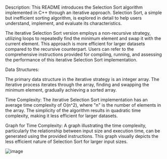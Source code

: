 Description:
This README introduces the Selection Sort algorithm implemented in C++ through an iterative approach. Selection Sort, a simple but inefficient sorting algorithm, is explored in detail to help users understand, implement, and evaluate its characteristics.

The iterative Selection Sort version employs a non-recursive strategy, utilizing loops to repeatedly find the minimum element and swap it with the current element. This approach is more efficient for larger datasets compared to the recursive counterpart. Users can refer to the comprehensive instructions provided for compiling, running, and assessing the performance of this iterative Selection Sort implementation.

Data Structures:

The primary data structure in the iterative strategy is an integer array. The iterative process iterates through the array, finding and swapping the minimum element, gradually achieving a sorted array.

Time Complexity:
The iterative Selection Sort implementation has an average time complexity of O(n^2), where "n" is the number of elements in the array. The simplicity of the algorithm results in quadratic time complexity, making it less efficient for larger datasets.

Graph for Time Complexity:
A graph illustrating the time complexity, particularly the relationship between input size and execution time, can be generated using the provided instructions. This graph visually depicts the less efficient nature of Selection Sort for larger input sizes.

![image](https://github.com/Aayushgupta218/Algorithms-and-complexities/assets/121601377/840ec249-a0b9-4070-89ca-41f78a56cc11)
